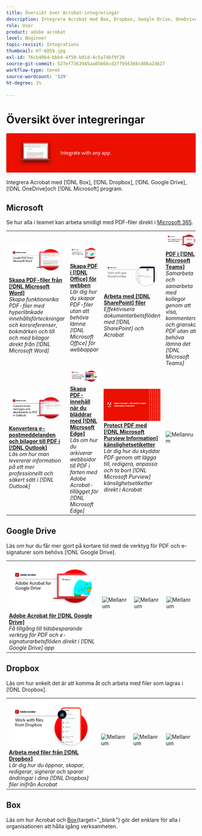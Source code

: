 ```yaml
---
title: Översikt över Acrobat-integreringar
description: Integrera Acrobat med Box, Dropbox, Google Drive, OneDrive och Microsoft-program
role: User
product: adobe acrobat
level: Beginner
topic-revisit: Integrations
thumbnail: KT-6859.jpg
exl-id: 76cb40b4-bbb4-4f50-b01d-4c5a74bf9f20
source-git-commit: 527ef7363945aa05666cd2ff956366c806a2d627
workflow-type: tm+mt
source-wordcount: '329'
ht-degree: 1%

---
```


# Översikt över integreringar

![Integrerad image för Acrobat](../assets/Hero-Integrate.png)

Integrera Acrobat med [!DNL Box], [!DNL Dropbox], [!DNL Google Drive], [!DNL OneDrive]och [!DNL Microsoft] program.

## Microsoft

Se hur alla i teamet kan arbeta smidigt med PDF-filer direkt i [Microsoft 365](https://www.adobe.com/documentcloud/integrations/microsoft-office-365.html).

<table style="table-layout:fixed">
<tr>
  <td>
    <a href="createfromword.md">
      <img alt="Skapa PDF-filer från Microsoft Word" src="../assets/CreateWord.png" />
    </a>
    <div>
    <a href="createfromword.md"><strong>Skapa PDF-filer från [!DNL Microsoft Word]</strong></a>
    </div>
    <em>Skapa funktionsrika PDF-filer med hyperlänkade innehållsförteckningar och korsreferenser, bokmärken och till och med bilagor direkt från [!DNL Microsoft Word]</em>
    <br>
  </td>
  <td>
    <a href="createofficeweb.md">
      <img alt="Skapa PDF i [!DNL Office] för webben" src="../assets/Officeweb_1280.png" />
    </a>
    <div>
    <a href="createofficeweb.md"><strong>Skapa PDF i [!DNL Office] för webben</strong></a>
    </div>
    <em>Lär dig hur du skapar PDF-filer utan att behöva lämna [!DNL Microsoft Office] för webbappar</em>
    <br>
  </td> 
  <td>
    <a href="acrobatandsp.md">
      <img alt="Arbeta med [!DNL SharePoint] filer" src="../assets/SharePoint.png" />
    </a>
    <div>
    <a href="acrobatandsp.md"><strong>Arbeta med [!DNL SharePoint] filer</strong></a>
    </div>
    <em>Effektivisera dokumentarbetsflöden med [!DNL SharePoint] och Acrobat</em>
    <br>
  </td>
  <td>
    <a href="acrobatandteams.md">
      <img alt="PDF i [!DNL Microsoft Teams]" src="../assets/MicrosoftTeams.png" />
    </a>
    <div>
    <a href="acrobatandteams.md"><strong>PDF i [!DNL Microsoft Teams]</strong></a>
    </div>
    <em>Samarbeta och samarbeta med kollegor genom att visa, kommentera och granska PDF utan att behöva lämna det [!DNL Microsoft Teams]</em>
    <br>
  </td>
</tr>
<tr>
  <td>
    <a href="outlook.md">
      <img alt="Konvertera e-postmeddelanden och bilagor till PDF i Outlook" src="../assets/Outlook.jpg" />
    </a>
    <div>
    <a href="outlook.md"><strong>Konvertera e-postmeddelanden och bilagor till PDF i [!DNL Outlook]</strong></a>
    </div>
    <em>Läs om hur man levererar information på ett mer professionellt och säkert sätt i [!DNL Outlook]</em>
    <br>
  </td>
  <td>
    <a href="edge.md">
      <img alt="Skapa PDF-innehåll när du bläddrar med [!DNL Microsoft Edge]" src="../assets/Edge_1280.png" />
    </a>
    <div>
    <a href="edge.md"><strong>Skapa PDF-innehåll när du bläddrar med [!DNL Microsoft Edge]</strong></a>
    </div>
    <em>Läs om hur du arkiverar webbsidor till PDF i farten med Adobe Acrobat-tillägget för [!DNL Microsoft Edge]</em>
    <br>
  </td>
  <td>
    <a href="microsoftsensitivitylabels.md">
      <img alt="Skapa PDF-innehåll när du bläddrar med [!DNL Microsoft Edge]" src="../assets/Purview_1280.png" />
    </a>
    <div>
    <a href="microsoftsensitivitylabels.md"><strong>Protect PDF med [!DNL Microsoft Purview Information] känslighetsetiketter</strong></a>
    </div>
    <em>Lär dig hur du skyddar PDF genom att lägga till, redigera, anpassa och ta bort [!DNL Microsoft Purview] känslighetsetiketter direkt i Acrobat</em>
    <br>
  </td>
  <td>
   <img alt="Mellanrum" src="../assets/Grayspacer.png" />
    <div>
    <br>
  </td>
</tr>
</table>

## Google Drive

Läs om hur du får mer gjort på kortare tid med de verktyg för PDF och e-signaturer som behövs [!DNL Google Drive].

<table style="table-layout:fixed">
<tr>
  <td>
    <a href="acrobatandgoogle.md">
      <img alt="Adobe Acrobat för Google Drive" src="../assets/acrobatgoogle.jpg" />
    </a>
    <div>
    <a href="acrobatandgoogle.md"><strong>Adobe Acrobat för [!DNL Google Drive]</strong></a>
    </div>
    <em>Få tillgång till tidsbesparande verktyg för PDF och e-signaturarbetsflöden direkt i [!DNL Google Drive] app</em>
    <br>
  </td>
  <td>
   <img alt="Mellanrum" src="../assets/Whitespacer.png" />
    <div>
    <br>
  </td>
  <td>
   <img alt="Mellanrum" src="../assets/Whitespacer.png" />
    <div>
    <br>
  </td>
  <td>
   <img alt="Mellanrum" src="../assets/Whitespacer.png" />
    <div>
    <br>
  </td>
</tr>
</table>

## Dropbox

Läs om hur enkelt det är att komma åt och arbeta med filer som lagras i [!DNL Dropbox].

<table style="table-layout:fixed">
<tr>
  <td>
    <a href="acrobat-dropbox.md">
      <img alt="Arbeta med filer från [!DNL Dropbox]" src="../assets/Dropbox.png" />
    </a>
    <div>
    <a href="acrobat-dropbox.md"><strong>Arbeta med filer från [!DNL Dropbox]</strong></a>
    </div>
    <em>Lär dig hur du öppnar, skapar, redigerar, signerar och sparar ändringar i dina [!DNL Dropbox] filer inifrån Acrobat</em>
    <br>
  </td>
  <td>
   <img alt="Mellanrum" src="../assets/Whitespacer.png" />
    <div>
    <br>
  </td>
  <td>
   <img alt="Mellanrum" src="../assets/Whitespacer.png" />
    <div>
    <br>
  </td>
  <td>
   <img alt="Mellanrum" src="../assets/Whitespacer.png" />
    <div>
    <br>
  </td>
</tr>
</table>

## Box

Läs om hur Acrobat och [Box](https://www.adobe.com/documentcloud/integrations/box.html){target=&quot;_blank&quot;} gör det enklare för alla i organisationen att hålla igång verksamheten.
